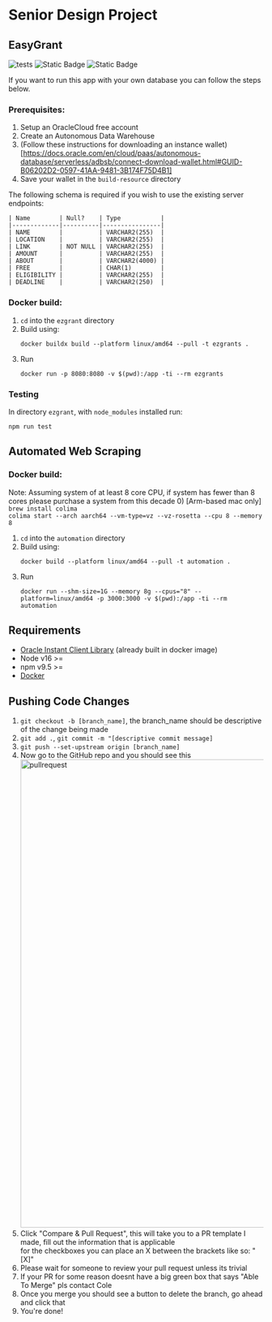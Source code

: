 # Senior Design Project
## EasyGrant

![tests](https://github.com/ColeHausman/EasyGrant/actions/workflows/test_ezgrant.yml/badge.svg?branch=main)
![Static Badge](https://img.shields.io/badge/v16%3E%3D-Node?logoColor=%237CFC00&label=Node)
![Static Badge](https://img.shields.io/badge/7--slim-Node?logoColor=%237CFC00&label=oraclelinux&labelColor=%235D3FD3)

If you want to run this app with your own database you can follow the steps below.
### Prerequisites:
1) Setup an OracleCloud free account
2) Create an Autonomous Data Warehouse
3) (Follow these instructions for downloading an instance wallet)[https://docs.oracle.com/en/cloud/paas/autonomous-database/serverless/adbsb/connect-download-wallet.html#GUID-B06202D2-0597-41AA-9481-3B174F75D4B1]
4) Save your wallet in the `build-resource` directory

The following schema is required if you wish to use the existing server endpoints:
```
| Name        | Null?    | Type           |
|-------------|----------|----------------|
| NAME        |          | VARCHAR2(255)  |
| LOCATION    |          | VARCHAR2(255)  |
| LINK        | NOT NULL | VARCHAR2(255)  |
| AMOUNT      |          | VARCHAR2(255)  |
| ABOUT       |          | VARCHAR2(4000) |
| FREE        |          | CHAR(1)        |
| ELIGIBILITY |          | VARCHAR2(255)  |
| DEADLINE    |          | VARCHAR2(250)  |
```

 ### Docker build:
1) `cd` into the `ezgrant` directory
2) Build using:
   ```
   docker buildx build --platform linux/amd64 --pull -t ezgrants .
   ```
3) Run
   ```
   docker run -p 8080:8080 -v $(pwd):/app -ti --rm ezgrants
    ```

### Testing
In directory `ezgrant`, with `node_modules` installed run:
```
npm run test
```

## Automated Web Scraping

### Docker build:
Note: Assuming system of at least 8 core CPU, if system has fewer than 8 cores please purchase a system from this decade
0) \[Arm-based mac only] \
`brew install colima` \
`colima start --arch aarch64 --vm-type=vz --vz-rosetta --cpu 8 --memory 8`
1) `cd` into the `automation` directory
2) Build using:
   ```
   docker build --platform linux/amd64 --pull -t automation .   
   ```
3) Run
   ```
   docker run --shm-size=1G --memory 8g --cpus="8" --platform=linux/amd64 -p 3000:3000 -v $(pwd):/app -ti --rm automation
    ```


## Requirements
- [Oracle Instant Client Library](https://www.oracle.com/cis/database/technologies/instant-client/downloads.html) (already built in docker image)
- Node v16 >=
- npm v9.5 >=
- [Docker](https://www.docker.com/products/docker-desktop/)
## Pushing Code Changes
1) `git checkout -b [branch_name]`, the branch_name should be descriptive of the change being made
2) `git add .`, `git commit -m "[descriptive commit message]`
3) `git push --set-upstream origin [branch_name]`
4) Now go to the GitHub repo and you should see this <img width="923" alt="pullrequest" src="https://github.com/ColeHausman/EasyGrant/assets/55408275/db81082b-ee2c-4fc2-a738-6f723579f497">
5) Click "Compare & Pull Request", this will take you to a PR template I made, fill out the information that is applicable \
for the checkboxes you can place an X between the brackets like so: "[X]"
6) Please wait for someone to review your pull request unless its trivial
7) If your PR for some reason doesnt have a big green box that says "Able To Merge" pls contact Cole
8) Once you merge you should see a button to delete the branch, go ahead and click that
9) You're done!


